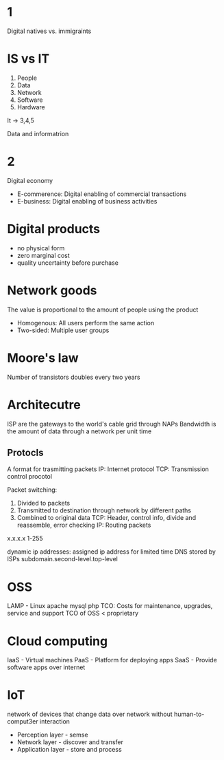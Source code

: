 # 1

Digital natives vs. immigraints

# IS vs IT

1. People
2. Data
3. Network
4. Software
5. Hardware

It -> 3,4,5

Data and informatrion

# 2

Digital economy

- E-commerence: Digital enabling of commercial transactions
- E-business: Digital enabling of business activities

# Digital products

- no physical form
- zero marginal cost
- quality uncertainty before purchase

# Network goods

The value is proportional to the amount of people using the product

- Homogenous: All users perform the same action
- Two-sided: Multiple user groups

# Moore's law

Number of transistors doubles every two years

# Architecutre

ISP are the gateways to the world's cable grid through NAPs
Bandwidth is the amount of data through a network per unit time

## Protocls

A format for trasmitting packets
IP: Internet protocol
TCP: Transmission control procotol

Packet switching:

1. Divided to packets
2. Transmitted to destination through network by different paths
3. Combined to original data
   TCP: Header, control info, divide and reassemble, error checking
   IP: Routing packets

x.x.x.x 1-255

dynamic ip addresses: assigned ip address for limited time
DNS stored by ISPs
subdomain.second-level.top-level

# OSS

LAMP - Linux apache mysql php
TCO: Costs for maintenance, upgrades, service and support
TCO of OSS < proprietary

# Cloud computing

IaaS - Virtual machines
PaaS - Platform for deploying apps
SaaS - Provide software apps over internet

# IoT

network of devices that change data over network without human-to-comput3er interaction

- Perception layer - semse
- Network layer - discover and transfer
- Application layer - store and process
